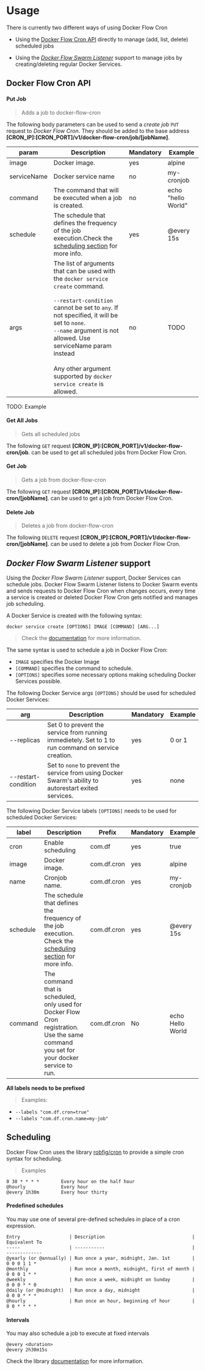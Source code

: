 # Usage

There is currently two different ways of using Docker Flow Cron

- Using the [Docker Flow Cron API](#docker-flow-cron-api) directly to manage (add, list, delete) scheduled jobs

- Using the [*Docker Flow Swarm Listener*](#docker-flow-swarm-listener-support) support to manage jobs by creating/deleting regular Docker Services.


## Docker Flow Cron API
#### Put Job

> Adds a job to docker-flow-cron

The following body parameters can be used to send a *create job* `PUT` request to *Docker Flow Cron*. They should be added to the base address **[CRON_IP]:[CRON_PORT]/v1/docker-flow-cron/job/[jobName]**.

|param           |Description                                                        |Mandatory|Example  |
|----------------|-------------------------------------------------------------------|---------|---------|
|image           |Docker image.                                                      |yes      |alpine   |
|serviceName     |Docker service name                                                |no       |my-cronjob  |
|command         |The command that will be executed when a job is created.           |no       |echo "hello World"|
|schedule        |The schedule that defines the frequency of the job execution.Check the [scheduling section](#scheduling) for more info. |yes|@every 15s|
|args            |The list of arguments that can be used with the `docker service create` command.<br><br>`--restart-condition` cannot be set to `any`. If not specified, it will be set to `none`.<br>`--name` argument is not allowed. Use serviceName param instead<br><br>Any other argument supported by `docker service create` is allowed.|no|TODO|

TODO: Example

#### Get All Jobs

> Gets all scheduled jobs

The following `GET` request **[CRON_IP]:[CRON_PORT]/v1/docker-flow-cron/job**. can be used to get all scheduled jobs from Docker Flow Cron.


#### Get Job

> Gets a job from docker-flow-cron

The following `GET` request **[CRON_IP]:[CRON_PORT]/v1/docker-flow-cron/[jobName]**. can be used to get a job from Docker Flow Cron.

#### Delete Job

> Deletes a job from docker-flow-cron

The following `DELETE` request **[CRON_IP]:[CRON_PORT]/v1/docker-flow-cron/[jobName]**. can be used to delete a job from Docker Flow Cron.


## *Docker Flow Swarm Listener* support

Using the *Docker Flow Swarm Listener* support, Docker Services can schedule jobs.
Docker Flow Swarm Listener listens to Docker Swarm events and sends requests to Docker Flow Cron when changes occurs, 
every time a service is created or deleted Docker Flow Cron gets notified and manages job scheduling.


A Docker Service is created with the following syntax:

```docker service create [OPTIONS] IMAGE [COMMAND] [ARG...]```

> Check the [documentation](https://docs.docker.com/engine/reference/commandline/service_create/) for more information.

The same syntax is used to schedule a job in Docker Flow Cron:

- ```IMAGE``` specifies the Docker Image
- ```[COMMAND]``` specifies the command to schedule.
- ```[OPTIONS]``` specifies some necessary options making scheduling Docker Services possible.


The following Docker Service args ```[OPTIONS]``` should be used for scheduled Docker Services:

|arg                 |Description                                                        |Mandatory|Example   |
|--------------------|-------------------------------------------------------------------|---------|----------|
|--replicas          | Set 0 to prevent the service from running immedietely. Set to 1 to run command on service creation.  |yes      |0 or 1    |
|--restart-condition | Set to ```none``` to prevent the service from using Docker Swarm's ability to autorestart exited services.                        |yes      |none      |



The following Docker Service labels ```[OPTIONS]``` needs to be used for scheduled Docker Services:

|label           |Description                                                        |Prefix|Mandatory|Example   |
|----------------|-------------------------------------------------------------------|------|---------|----------|
|cron            |Enable scheduling                                                  |com.df|yes      |true      |
|image           |Docker image.                                                      |com.df.cron|yes      |alpine    |
|name            |Cronjob name.                                                      |com.df.cron|yes      |my-cronjob|
|schedule        |The schedule that defines the frequency of the job execution. Check the [scheduling section](#scheduling) for more info.|com.df.cron|yes|@every 15s|
|command         |The command that is scheduled, only used for Docker Flow Cron registration. Use the same command you set for your docker service to run.|com.df.cron|No   |echo Hello World|

**All labels needs to be prefixed**

> Examples:
- ```--labels "com.df.cron=true"```
- ```--labels "com.df.cron.name=my-job"```


## Scheduling
Docker Flow Cron uses the library [robfig/cron](https://godoc.org/github.com/robfig/cron) to provide a simple cron syntax for scheduling.

> Examples
```
0 30 * * * *        Every hour on the half hour
@hourly             Every hour
@every 1h30m        Every hour thirty
```

#### Predefined schedules
You may use one of several pre-defined schedules in place of a cron expression.
```
Entry                  | Description                                | Equivalent To
-----                  | -----------                                | -------------
@yearly (or @annually) | Run once a year, midnight, Jan. 1st        | 0 0 0 1 1 *
@monthly               | Run once a month, midnight, first of month | 0 0 0 1 * *
@weekly                | Run once a week, midnight on Sunday        | 0 0 0 * * 0
@daily (or @midnight)  | Run once a day, midnight                   | 0 0 0 * * *
@hourly                | Run once an hour, beginning of hour        | 0 0 * * * *
```

#### Intervals 
You may also schedule a job to execute at fixed intervals

```
@every <duration>
@every 2h30m15s
```

Check the library [documentation](https://godoc.org/github.com/robfig/cron) for more information.